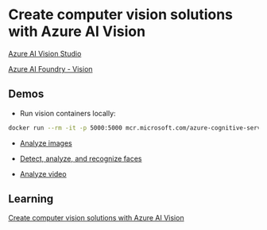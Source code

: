 # Create computer vision solutions with Azure AI Vision

[Azure AI Vision Studio](https://vision.cognitive.azure.com/)

[Azure AI Foundry - Vision](https://ai.azure.com/explore/aiservices/vision)

## Demos

- Run vision containers locally:

```bash
docker run --rm -it -p 5000:5000 mcr.microsoft.com/azure-cognitive-services/contentsafety/image-analyze:latest Eula=accept Billing=<service-endpoint> ApiKey=<api-key>
```

- [Analyze images](https://learn.microsoft.com/en-us/training/modules/analyze-images/)

- [Detect, analyze, and recognize faces](https://learn.microsoft.com/en-us/training/modules/detect-analyze-recognize-faces/)

- [Analyze video](https://learn.microsoft.com/en-us/training/modules/analyze-video/)

## Learning

[Create computer vision solutions with Azure AI Vision](https://learn.microsoft.com/en-us/training/paths/create-computer-vision-solutions-azure-ai/)
